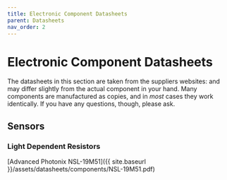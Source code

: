 ```yaml
---
title: Electronic Component Datasheets
parent: Datasheets
nav_order: 2
---
```


# Electronic Component Datasheets

The datasheets in this section are taken from the suppliers websites: and may differ slightly from the actual component in your hand. Many components are manufactured as copies, and in _most_ cases they work identically. If you have any questions, though, please ask.

## Sensors

### Light Dependent Resistors

[Advanced Photonix NSL-19M51]({{ site.baseurl }}/assets/datasheets/components/NSL-19M51.pdf)